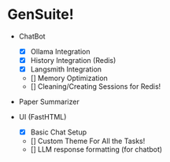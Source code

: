 # GenSuite!

- ChatBot
    - [x] Ollama Integration
    - [x] History Integration (Redis)
    - [x] Langsmith Integration
    - [] Memory Optimization
    - [] Cleaning/Creating Sessions for Redis!

- Paper Summarizer

- UI (FastHTML)
    - [x] Basic Chat Setup
    - [] Custom Theme For All the Tasks!
    - [] LLM response formatting (for chatbot) 